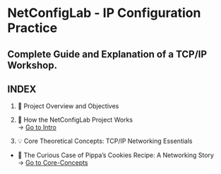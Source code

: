 # NetConfigLab - IP Configuration Practice 
## Complete Guide and Explanation of a TCP/IP Workshop.

## INDEX
1. 📝 Project Overview and Objectives  
2. 🧭 How the NetConfigLab Project Works  
 → [Go to Intro](https://github.com/mfcal223/NetConfigLab/blob/main/intro.md)
   
4. 💡 Core Theoretical Concepts: TCP/IP Networking Essentials 
- 📖 The Curious Case of Pippa’s Cookies Recipe: A Networking Story  
 → [Go to Core-Concepts](https://github.com/mfcal223/NetConfigLab/blob/main/core_concepts.md)
